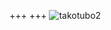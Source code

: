 +++
+++
![takotubo2](https://scontent-nrt1-1.cdninstagram.com/t51.2885-15/e35/21819883_289153351566499_8100811660358320128_n.jpg)
